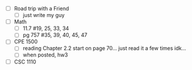 - [ ] Road trip with a Friend
	- [ ] just write my guy
- [ ] Math
	- [ ] 11.7 #19, 25, 33, 34
	- [ ] pg 757 #35, 39, 40, 45, 47
- [ ] CPE 1500
	 - [ ] reading Chapter 2.2 start on page 70... just read it a few times idk...
	 - [ ] when posted, hw3
- [ ] CSC 1110